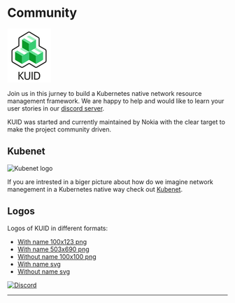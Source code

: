 # Community

![KUID logo](../assets/logos/KUID-logo-100x123.png)

Join us in this jurney to build a Kubernetes native network resource management framework. We are happy to help and
would like to learn your user stories in our [discord server](https://discord.gg/hXt4sfUs6V).

KUID was started and currently maintained by Nokia with the clear target to make the project community driven.

## Kubenet

![Kubenet logo](https://learn.kubenet.dev/assets/logos/Kubenet-logo-transparent-withname-100x123.png)

If you are intrested in a biger picture about how do we imagine network manegement in a Kubernetes native way check out
[Kubenet](https://learn.kubenet.dev/). 


## Logos

Logos of KUID in different formats:

* [With name 100x123 png](../assets/logos/KUID-logo-100x123.png)
* [With name 503x690 png](../assets/logos/KUID-transparent-withname-503x690.png)
* [Without name 100x100 png](../assets/logos/KUID-transparent-square-noname-100x100.png)
* [With name svg](../assets/logos/KUID-logo.svg)
* [Without name svg](../assets/logos/KUID-logo-square.svg)

[![Discord](https://img.shields.io/discord/1234818321833136199?style=flat-square&label=discord&logo=discord&color=00c9ff&labelColor=bec8d2)](https://discord.gg/hXt4sfUs6V)

---
